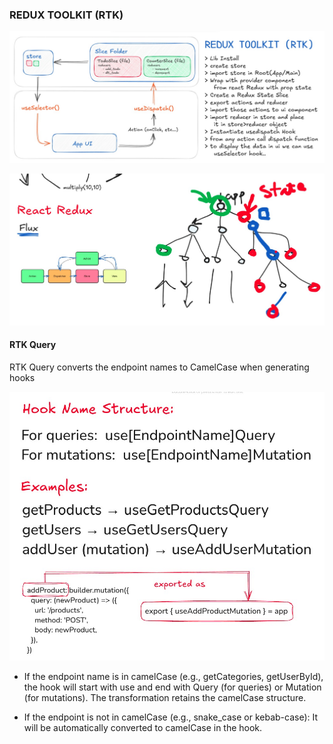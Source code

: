 ### REDUX TOOLKIT (RTK)

![screenshot](./src/assets/RTK.jpeg)

![screenshot](./src/assets/Flow.jpeg)

#### RTK Query

RTK Query converts the endpoint names to CamelCase when generating hooks

![screenshot](./src/assets/NamingCon.jpeg)

- If the endpoint name is in camelCase (e.g., getCategories, getUserById), the hook will start with use and end with Query (for queries) or Mutation (for mutations). The transformation retains the camelCase structure.

- If the endpoint is not in camelCase (e.g., snake_case or kebab-case): It will be automatically converted to camelCase in the hook.

